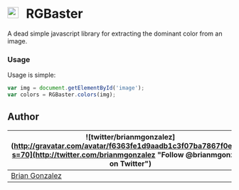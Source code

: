# <img src="https://rawgithub.com/briangonzalez/rgbaster.js/master/demo/baster.svg" width=25 style="margin-right: 10px"> RGBaster

A dead simple javascript library for extracting the dominant color from an image.

### Usage

Usage is simple:

```javascript
var img = document.getElementById('image');
var colors = RGBaster.colors(img);
```

Author
-------
| ![twitter/brianmgonzalez](http://gravatar.com/avatar/f6363fe1d9aadb1c3f07ba7867f0e854?s=70](http://twitter.com/brianmgonzalez "Follow @brianmgonzalez on Twitter") |
|---|
| [Brian Gonzalez](http://briangonzalez.org) |